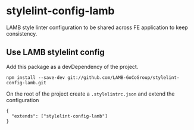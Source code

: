 # stylelint-config-lamb
LAMB style linter configuration to be shared across FE application to keep consistency.

## Use LAMB stylelint config
Add this package as a devDependency of the project.
```
npm install --save-dev git://github.com/LAMB-GoCoGroup/stylelint-config-lamb.git
```
On the root of the project create a `.stylelintrc.json` and extend the configuration
```
{
  "extends": ["stylelint-config-lamb"]
}
```

